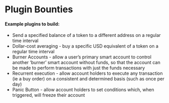 # Plugin Bounties

#### Example plugins to build:

* Send a specified balance of a token to a different address on a regular time interval
* Dollar-cost averaging - buy a specific USD equivalent of a token on a regular time interval
* Burner Accounts - allow a user’s primary smart account to control another ‘burner’ smart account without funds, so that the account can be made to perform transactions with just the funds necessary
* Recurrent execution - allow account holders to execute any transaction (ie a buy order) on a consistent and determined basis (such as once per day)
* Panic Button - allow account holders to set conditions which, when triggered, will freeze their account
